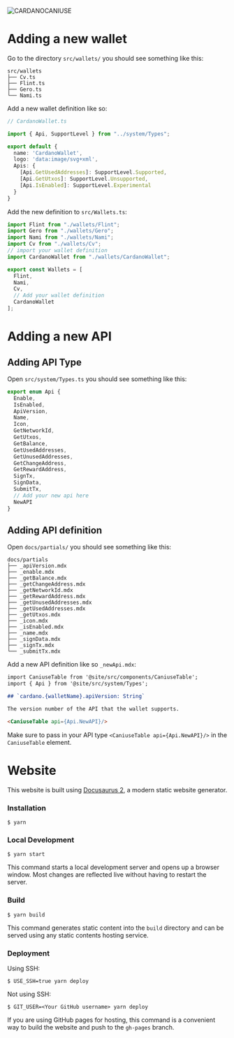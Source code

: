 ![CARDANOCANIUSE](https://github.com/dcSpark/cardano-caniuse/blob/main/static/img/caniuse_new.png?raw=true)

# Adding a new wallet

Go to the directory `src/wallets/` you should see something like this: 

```
src/wallets
├── Cv.ts
├── Flint.ts
├── Gero.ts
└── Nami.ts
```

Add a new wallet definition like so:

```ts
// CardanoWallet.ts

import { Api, SupportLevel } from "../system/Types";

export default {
  name: 'CardanoWallet',
  logo: 'data:image/svg+xml',
  Apis: {
    [Api.GetUsedAddresses]: SupportLevel.Supported,
    [Api.GetUtxos]: SupportLevel.Unsupported,
    [Api.IsEnabled]: SupportLevel.Experimental
  }
}
```

Add the new definition to `src/Wallets.ts`:

```ts
import Flint from "./wallets/Flint";
import Gero from "./wallets/Gero";
import Nami from "./wallets/Nami";
import Cv from "./wallets/Cv";
// import your wallet definition
import CardanoWallet from "./wallets/CardanoWallet";

export const Wallets = [
  Flint,
  Nami, 
  Cv, 
  // Add your wallet definition
  CardanoWallet
];
```

# Adding a new API

## Adding API Type
Open `src/system/Types.ts` you should see something like this: 

```ts
export enum Api {
  Enable,
  IsEnabled,
  ApiVersion,
  Name,
  Icon,
  GetNetworkId,
  GetUtxos,
  GetBalance,
  GetUsedAddresses,
  GetUnusedAddresses,
  GetChangeAddress,
  GetRewardAddress,
  SignTx,
  SignData,
  SubmitTx,
  // Add your new api here
  NewAPI
}
```

## Adding API definition

Open `docs/partials/` you should see something like this: 

```
docs/partials
├── _apiVersion.mdx
├── _enable.mdx
├── _getBalance.mdx
├── _getChangeAddress.mdx
├── _getNetworkId.mdx
├── _getRewardAddress.mdx
├── _getUnusedAddresses.mdx
├── _getUsedAddresses.mdx
├── _getUtxos.mdx
├── _icon.mdx
├── _isEnabled.mdx
├── _name.mdx
├── _signData.mdx
├── _signTx.mdx
└── _submitTx.mdx
```

Add a new API definition like so `_newApi.mdx`:

```md
import CaniuseTable from '@site/src/components/CaniuseTable';
import { Api } from '@site/src/system/Types';

## `cardano.{walletName}.apiVersion: String`

The version number of the API that the wallet supports.

<CaniuseTable api={Api.NewAPI}/>
```

Make sure to pass in your API type `<CaniuseTable api={Api.NewAPI}/>` in the `CaniuseTable` element.

# Website

This website is built using [Docusaurus 2](https://docusaurus.io/), a modern static website generator.

### Installation

```
$ yarn
```

### Local Development

```
$ yarn start
```

This command starts a local development server and opens up a browser window. Most changes are reflected live without having to restart the server.

### Build

```
$ yarn build
```

This command generates static content into the `build` directory and can be served using any static contents hosting service.

### Deployment

Using SSH:

```
$ USE_SSH=true yarn deploy
```

Not using SSH:

```
$ GIT_USER=<Your GitHub username> yarn deploy
```

If you are using GitHub pages for hosting, this command is a convenient way to build the website and push to the `gh-pages` branch.
